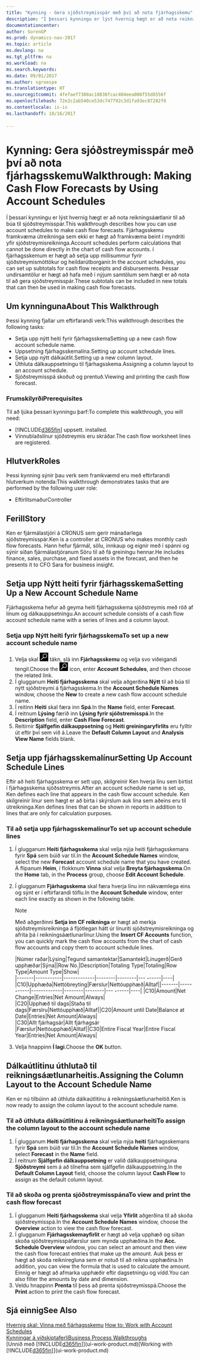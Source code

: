```yaml
---
title: "Kynning - Gera sjóðstreymisspár með því að nota fjárhagsskemu"
description: "Í þessari kynningu er lýst hvernig hægt er að nota reikningsáætlanir til að búa til sjóðstreymisspár. Fjárhagsskemu framkvæma útreikninga sem ekki er hægt að framkvæma beint í myndriti yfir sjóðstreymisreikninga. í fjárhagsskemum er hægt að setja upp millisummur fyrir sjóðstreymismóttökur og heildarútborganir. Þessar undirsamtölur er hægt að hafa með í nýjum samtölum sem hægt er að nota til að gera sjóðstreymisspár."
documentationcenter: 
author: SorenGP
ms.prod: dynamics-nav-2017
ms.topic: article
ms.devlang: na
ms.tgt_pltfrm: na
ms.workload: na
ms.search.keywords: 
ms.date: 09/01/2017
ms.author: sgroespe
ms.translationtype: HT
ms.sourcegitcommit: 4fefaef7380ac10836fcac404eea006f55d8556f
ms.openlocfilehash: 72e2c2ab540ce53dc747792c3d1fa93ec87282f8
ms.contentlocale: is-is
ms.lasthandoff: 10/16/2017

---
```

# <a name="walkthrough-making-cash-flow-forecasts-by-using-account-schedules"></a><span data-ttu-id="10a06-106">Kynning: Gera sjóðstreymisspár með því að nota fjárhagsskemu</span><span class="sxs-lookup"><span data-stu-id="10a06-106">Walkthrough: Making Cash Flow Forecasts by Using Account Schedules</span></span>
<span data-ttu-id="10a06-107">Í þessari kynningu er lýst hvernig hægt er að nota reikningsáætlanir til að búa til sjóðstreymisspár.</span><span class="sxs-lookup"><span data-stu-id="10a06-107">This walkthrough describes how you can use account schedules to make cash flow forecasts.</span></span> <span data-ttu-id="10a06-108">Fjárhagsskemu framkvæma útreikninga sem ekki er hægt að framkvæma beint í myndriti yfir sjóðstreymisreikninga.</span><span class="sxs-lookup"><span data-stu-id="10a06-108">Account schedules perform calculations that cannot be done directly in the chart of cash flow accounts.</span></span> <span data-ttu-id="10a06-109">í fjárhagsskemum er hægt að setja upp millisummur fyrir sjóðstreymismóttökur og heildarútborganir.</span><span class="sxs-lookup"><span data-stu-id="10a06-109">In the account schedules, you can set up subtotals for cash flow receipts and disbursements.</span></span> <span data-ttu-id="10a06-110">Þessar undirsamtölur er hægt að hafa með í nýjum samtölum sem hægt er að nota til að gera sjóðstreymisspár.</span><span class="sxs-lookup"><span data-stu-id="10a06-110">These subtotals can be included in new totals that can then be used in making cash flow forecasts.</span></span>  

## <a name="about-this-walkthrough"></a><span data-ttu-id="10a06-111">Um kynninguna</span><span class="sxs-lookup"><span data-stu-id="10a06-111">About This Walkthrough</span></span>  
<span data-ttu-id="10a06-112">Þessi kynning fjallar um eftirfarandi verk:</span><span class="sxs-lookup"><span data-stu-id="10a06-112">This walkthrough describes the following tasks:</span></span>  

- <span data-ttu-id="10a06-113">Setja upp nýtt heiti fyrir fjárhagsskema</span><span class="sxs-lookup"><span data-stu-id="10a06-113">Setting up a new cash flow account schedule name.</span></span>  
- <span data-ttu-id="10a06-114">Uppsetning fjárhagsskemalína.</span><span class="sxs-lookup"><span data-stu-id="10a06-114">Setting up account schedule lines.</span></span>  
- <span data-ttu-id="10a06-115">Setja upp nýtt dálkaútlit.</span><span class="sxs-lookup"><span data-stu-id="10a06-115">Setting up a new column layout.</span></span>  
- <span data-ttu-id="10a06-116">Úthluta dálkauppsetningu til fjárhagsskema.</span><span class="sxs-lookup"><span data-stu-id="10a06-116">Assigning a column layout to an account schedule.</span></span>  
- <span data-ttu-id="10a06-117">Sjóðstreymisspá skoðuð og prentuð.</span><span class="sxs-lookup"><span data-stu-id="10a06-117">Viewing and printing the cash flow forecast.</span></span>  

### <a name="prerequisites"></a><span data-ttu-id="10a06-118">Frumskilyrði</span><span class="sxs-lookup"><span data-stu-id="10a06-118">Prerequisites</span></span>  
<span data-ttu-id="10a06-119">Til að ljúka þessari kynningu þarf:</span><span class="sxs-lookup"><span data-stu-id="10a06-119">To complete this walkthrough, you will need:</span></span>  

- [!INCLUDE[d365fin](includes/d365fin_md.md)]<span data-ttu-id="10a06-120"> uppsett.</span><span class="sxs-lookup"><span data-stu-id="10a06-120"> installed.</span></span>  
- <span data-ttu-id="10a06-121">Vinnublaðslínur sjóðstreymis eru skráðar.</span><span class="sxs-lookup"><span data-stu-id="10a06-121">The cash flow worksheet lines are registered.</span></span>  

## <a name="roles"></a><span data-ttu-id="10a06-122">Hlutverk</span><span class="sxs-lookup"><span data-stu-id="10a06-122">Roles</span></span>  
<span data-ttu-id="10a06-123">Þessi kynning sýnir þau verk sem framkvæmd eru með eftirfarandi hlutverkum notenda:</span><span class="sxs-lookup"><span data-stu-id="10a06-123">This walkthrough demonstrates tasks that are performed by the following user role:</span></span>  

- <span data-ttu-id="10a06-124">Eftirlitsmaður</span><span class="sxs-lookup"><span data-stu-id="10a06-124">Controller</span></span>  

## <a name="story"></a><span data-ttu-id="10a06-125">Ferill</span><span class="sxs-lookup"><span data-stu-id="10a06-125">Story</span></span>  
<span data-ttu-id="10a06-126">Ken er fjármálastjóri á CRONUS sem gerir mánaðarlega sjóðstreymisspár.</span><span class="sxs-lookup"><span data-stu-id="10a06-126">Ken is a controller at CRONUS who makes monthly cash flow forecasts.</span></span> <span data-ttu-id="10a06-127">Hann hefur fjármál, sölu, innkaup og eignir með í spánni og sýnir síðan fjármálastjóranum Söru til að fá greiningu hennar.</span><span class="sxs-lookup"><span data-stu-id="10a06-127">He includes finance, sales, purchase, and fixed assets in the forecast, and then he presents it to CFO Sara for business insight.</span></span>  

## <a name="setting-up-a-new-account-schedule-name"></a><span data-ttu-id="10a06-128">Setja upp Nýtt heiti fyrir fjárhagsskema</span><span class="sxs-lookup"><span data-stu-id="10a06-128">Setting Up a New Account Schedule Name</span></span>  
<span data-ttu-id="10a06-129">Fjárhagsskema hefur að geyma heiti fjárhagsskema sjóðstreymis með röð af línum og dálkauppsetningu.</span><span class="sxs-lookup"><span data-stu-id="10a06-129">An account schedule consists of a cash flow account schedule name with a series of lines and a column layout.</span></span>  

### <a name="to-set-up-a-new-account-schedule-name"></a><span data-ttu-id="10a06-130">Setja upp Nýtt heiti fyrir fjárhagsskema</span><span class="sxs-lookup"><span data-stu-id="10a06-130">To set up a new account schedule name</span></span>  

1.  <span data-ttu-id="10a06-131">Velja skal ![Leit að síðu eða skýrslu](media/ui-search/search_small.png "Leit að síðu eða skýrslu táknið") tákn, slá inn **Fjárhagsskemu** og velja svo viðeigandi tengil.</span><span class="sxs-lookup"><span data-stu-id="10a06-131">Choose the ![Search for Page or Report](media/ui-search/search_small.png "Search for Page or Report icon") icon, enter **Account Schedules**, and then choose the related link.</span></span>  
2.  <span data-ttu-id="10a06-132">Í glugganum **Heiti fjárhagsskema** skal velja aðgerðina **Nýtt** til að búa til nýtt sjóðstreymi á fjárhagsskema.</span><span class="sxs-lookup"><span data-stu-id="10a06-132">In the **Account Schedule Names** window, choose the **New** to create a new cash flow account schedule name.</span></span>  
3.  <span data-ttu-id="10a06-133">Í reitinn **Heiti** skal færa inn **Spá**.</span><span class="sxs-lookup"><span data-stu-id="10a06-133">In the **Name** field, enter **Forecast**.</span></span>  
4.  <span data-ttu-id="10a06-134">Í reitnum **Lýsing** færið inn **Lýsing fyrir sjóðstremisspá**.</span><span class="sxs-lookup"><span data-stu-id="10a06-134">In the **Description** field, enter **Cash Flow Forecast**.</span></span>  
5.  <span data-ttu-id="10a06-135">Reitirnir **Sjálfgefin dálkauppsetning** og **Heiti greiningaryfirlits** eru fylltir út eftir því sem við á.</span><span class="sxs-lookup"><span data-stu-id="10a06-135">Leave the **Default Column Layout** and **Analysis View Name** fields blank.</span></span>  

## <a name="setting-up-account-schedule-lines"></a><span data-ttu-id="10a06-136">Setja upp fjárhagsskemalínur</span><span class="sxs-lookup"><span data-stu-id="10a06-136">Setting Up Account Schedule Lines</span></span>  
<span data-ttu-id="10a06-137">Eftir að heiti fjárhagsskema er sett upp, skilgreinir Ken hverja línu sem birtist í fjárhagsskema sjóðsstreymis.</span><span class="sxs-lookup"><span data-stu-id="10a06-137">After an account schedule name is set up, Ken defines each line that appears in the cash flow account schedule.</span></span> <span data-ttu-id="10a06-138">Ken skilgreinir línur sem hægt er að birta í skýrslum auk lína sem aðeins eru til útreikninga.</span><span class="sxs-lookup"><span data-stu-id="10a06-138">Ken defines lines that can be shown in reports in addition to lines that are only for calculation purposes.</span></span>  

### <a name="to-set-up-account-schedule-lines"></a><span data-ttu-id="10a06-139">Til að setja upp fjárhagsskemalínur</span><span class="sxs-lookup"><span data-stu-id="10a06-139">To set up account schedule lines</span></span>  

1.  <span data-ttu-id="10a06-140">Í glugganum **Heiti fjárhagsskema** skal velja nýja heiti fjárhagsskemans fyrir **Spá** sem búið var til.</span><span class="sxs-lookup"><span data-stu-id="10a06-140">In the **Account Schedule Names** window, select the new **Forecast** account schedule name that you have created.</span></span> <span data-ttu-id="10a06-141">Á flipanum **Heim**, í flokknum **Vinna** skal velja **Breyta fjárhagsskema**.</span><span class="sxs-lookup"><span data-stu-id="10a06-141">On the **Home** tab, in the **Process** group, choose **Edit Account Schedule**.</span></span>  
2.  <span data-ttu-id="10a06-142">Í glugganum **Fjárhagsskema** skal færa hverja línu inn nákvæmlega eins og sýnt er í eftirfarandi töflu.</span><span class="sxs-lookup"><span data-stu-id="10a06-142">In the **Account Schedule** window, enter each line exactly as shown in the following table.</span></span>  

    > [!NOTE]  
    >  <span data-ttu-id="10a06-143">Með aðgerðinni **Setja inn CF reikninga** er hægt að merkja sjóðstreymisreikninga á fljótlegan hátt úr línuriti sjóðstreymisreikninga og afrita þá í reikningsáætlunarlínur.</span><span class="sxs-lookup"><span data-stu-id="10a06-143">Using the **Insert CF Accounts** function, you can quickly mark the cash flow accounts from the chart of cash flow accounts and copy them to account schedule lines.</span></span>  

    <span data-ttu-id="10a06-144">|Númer raðar|Lýsing|Tegund samantektar|Samantekt|Línugerð|Gerð upphæðar|Sýna|</span><span class="sxs-lookup"><span data-stu-id="10a06-144">|Row No.|Description|Totaling Type|Totaling|Row Type|Amount Type|Show|</span></span>  
    <span data-ttu-id="10a06-145">|-------|-----------|-------------|--------|--------|---  ------|----| |C10|Upphæða|Nettóbreyting|Færslur|Nettóupphæð|Alltaf|</span><span class="sxs-lookup"><span data-stu-id="10a06-145">|-------|-----------|-------------|--------|--------|---  ------|----| |C10|Amount|Net Change|Entries|Net Amount|Always|</span></span>  
    <span data-ttu-id="10a06-146">|C20|Upphæð til dags|Staða til dags|Færslru|Nettóupphæð|Alltaf|</span><span class="sxs-lookup"><span data-stu-id="10a06-146">|C20|Amount until Date|Balance at Date|Entries|Net Amount|Always|</span></span>  
    <span data-ttu-id="10a06-147">|C30|Allt fjárhagsár|Allt fjárhagsár |Færslur|Nettóupphæð|Alltaf|</span><span class="sxs-lookup"><span data-stu-id="10a06-147">|C30|Entire Fiscal Year|Entire Fiscal Year|Entries|Net Amount|Always|</span></span>  

4.  <span data-ttu-id="10a06-148">Velja hnappinn **Í lagi**.</span><span class="sxs-lookup"><span data-stu-id="10a06-148">Choose the **OK** button.</span></span>  

## <a name="assigning-the-column-layout-to-the-account-schedule-name"></a><span data-ttu-id="10a06-149">Dálkaútlitinu úthlutað til reikningsáætlunarheitis.</span><span class="sxs-lookup"><span data-stu-id="10a06-149">Assigning the Column Layout to the Account Schedule Name</span></span>  
<span data-ttu-id="10a06-150">Ken er nú tilbúinn að úthluta dálkaútlitinu á reikningsáætlunarheitið.</span><span class="sxs-lookup"><span data-stu-id="10a06-150">Ken is now ready to assign the column layout to the account schedule name.</span></span>  

### <a name="to-assign-the-column-layout-to-the-account-schedule-name"></a><span data-ttu-id="10a06-151">Til að úthluta dálkaútlitinu á reikningsáætlunarheiti</span><span class="sxs-lookup"><span data-stu-id="10a06-151">To assign the column layout to the account schedule name</span></span>  

1.  <span data-ttu-id="10a06-152">Í glugganum **Heiti fjárhagsskema** skal velja nýja **heiti** fjárhagsskemans fyrir **Spá** sem búið var til.</span><span class="sxs-lookup"><span data-stu-id="10a06-152">In the **Account Schedule Names** window, select **Forecast** in the **Name** field.</span></span>  
2.  <span data-ttu-id="10a06-153">Í reitnum **Sjálfgefin dálkauppsetning** er valið dálkauppsetninguna **Sjóðstreymi** sem á að tilnefna sem sjálfgefin dálkauppsetning.</span><span class="sxs-lookup"><span data-stu-id="10a06-153">In the **Default Column Layout** field, choose the column layout **Cash Flow** to assign as the default column layout.</span></span>  

### <a name="to-view-and-print-the-cash-flow-forecast"></a><span data-ttu-id="10a06-154">Til að skoða og prenta sjóðstreymisspána</span><span class="sxs-lookup"><span data-stu-id="10a06-154">To view and print the cash flow forecast</span></span>  
1.  <span data-ttu-id="10a06-155">Í glugganum **Heiti fjárhagsskema** skal velja **Yfirlit** aðgerðina til að skoða sjóðstreymisspá.</span><span class="sxs-lookup"><span data-stu-id="10a06-155">In the **Account Schedule Names** window, choose the **Overview** action to view the cash flow forecast.</span></span>  
2.  <span data-ttu-id="10a06-156">Í glugganum **Fjárhagsskemayfirlit** er hægt að velja upphæð og síðan skoða sjóðstreymisspáfærslur sem mynda upphæðina.</span><span class="sxs-lookup"><span data-stu-id="10a06-156">In the **Acc. Schedule Overview** window, you can select an amount and then view the cash flow forecast entries that make up the amount.</span></span> <span data-ttu-id="10a06-157">Auk þess er hægt að skoða reikniregluna sem er notuð til að reikna upphæðina.</span><span class="sxs-lookup"><span data-stu-id="10a06-157">In addition, you can view the formula that is used to calculate the amount.</span></span> <span data-ttu-id="10a06-158">Einnig er hægt að afmarka upphæðir eftir dagsetningu og vídd.</span><span class="sxs-lookup"><span data-stu-id="10a06-158">You can also filter the amounts by date and dimension.</span></span>  
3.  <span data-ttu-id="10a06-159">Veldu hnappinn **Prenta** til þess að prenta sjóðstreymisspá.</span><span class="sxs-lookup"><span data-stu-id="10a06-159">Choose the **Print** action to print the cash flow forecast.</span></span>  

## <a name="see-also"></a><span data-ttu-id="10a06-160">Sjá einnig</span><span class="sxs-lookup"><span data-stu-id="10a06-160">See Also</span></span>  
 <span data-ttu-id="10a06-161">[Hvernig skal: Vinna með fjárhagsskemu](bi-how-work-account-schedule.md) </span><span class="sxs-lookup"><span data-stu-id="10a06-161">[How to: Work with Account Schedules](bi-how-work-account-schedule.md) </span></span>  
 [<span data-ttu-id="10a06-162">Kynningar á viðskiptaferli</span><span class="sxs-lookup"><span data-stu-id="10a06-162">Business Process Walkthroughs</span></span>](walkthrough-business-process-walkthroughs.md)  
 <span data-ttu-id="10a06-163">[Unnið með [!INCLUDE[d365fin](includes/d365fin_md.md)]](ui-work-product.md)</span><span class="sxs-lookup"><span data-stu-id="10a06-163">[Working with [!INCLUDE[d365fin](includes/d365fin_md.md)]](ui-work-product.md)</span></span>

